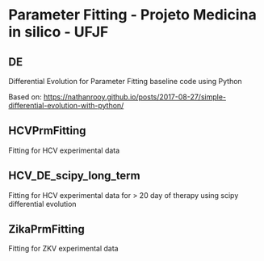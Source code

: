 # Parameter Fitting - Projeto Medicina in silico - UFJF

## DE

 Differential Evolution for Parameter Fitting baseline code using Python
 
 Based on: https://nathanrooy.github.io/posts/2017-08-27/simple-differential-evolution-with-python/
 
 ## HCVPrmFitting
 
 Fitting for HCV experimental data
 
  ## HCV_DE_scipy_long_term
 
 Fitting for HCV experimental data for > 20 day of therapy using scipy differential evolution

 ## ZikaPrmFitting

 Fitting for ZKV experimental data
